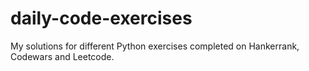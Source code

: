 # daily-code-exercises

My solutions for different Python exercises completed on Hankerrank, Codewars and Leetcode.
